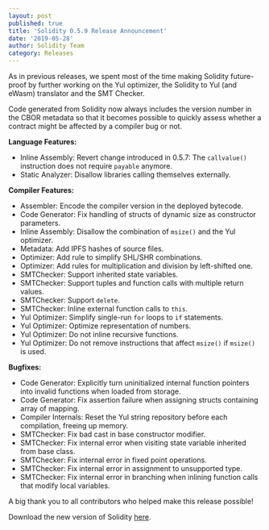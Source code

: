 ```yaml
---
layout: post
published: true
title: 'Solidity 0.5.9 Release Announcement'
date: '2019-05-28'
author: Solidity Team
category: Releases
---
```


As in previous releases, we spent most of the time making Solidity future-proof
by further working on the Yul optimizer, the Solidity to Yul (and eWasm)
translator and the SMT Checker.

Code generated from Solidity now always includes the version number in the CBOR
metadata so that it becomes possible to quickly assess whether a contract might
be affected by a compiler bug or not.

**Language Features:**

- Inline Assembly: Revert change introduced in 0.5.7: The `callvalue()`
  instruction does not require `payable` anymore.
- Static Analyzer: Disallow libraries calling themselves externally.

**Compiler Features:**

- Assembler: Encode the compiler version in the deployed bytecode.
- Code Generator: Fix handling of structs of dynamic size as constructor
  parameters.
- Inline Assembly: Disallow the combination of `msize()` and the Yul optimizer.
- Metadata: Add IPFS hashes of source files.
- Optimizer: Add rule to simplify SHL/SHR combinations.
- Optimizer: Add rules for multiplication and division by left-shifted one.
- SMTChecker: Support inherited state variables.
- SMTChecker: Support tuples and function calls with multiple return values.
- SMTChecker: Support `delete`.
- SMTChecker: Inline external function calls to `this`.
- Yul Optimizer: Simplify single-run `for` loops to `if` statements.
- Yul Optimizer: Optimize representation of numbers.
- Yul Optimizer: Do not inline recursive functions.
- Yul Optimizer: Do not remove instructions that affect `msize()` if `msize()`
  is used.

**Bugfixes:**

- Code Generator: Explicitly turn uninitialized internal function pointers into
  invalid functions when loaded from storage.
- Code Generator: Fix assertion failure when assigning structs containing array
  of mapping.
- Compiler Internals: Reset the Yul string repository before each compilation,
  freeing up memory.
- SMTChecker: Fix bad cast in base constructor modifier.
- SMTChecker: Fix internal error when visiting state variable inherited from
  base class.
- SMTChecker: Fix internal error in fixed point operations.
- SMTChecker: Fix internal error in assignment to unsupported type.
- SMTChecker: Fix internal error in branching when inlining function calls that
  modify local variables.

A big thank you to all contributors who helped make this release possible!

Download the new version of Solidity
[here](https://github.com/ethereum/solidity/releases/tag/v0.5.9).
